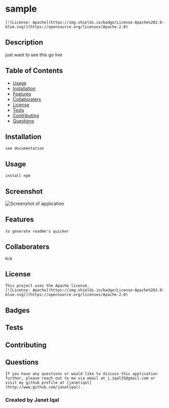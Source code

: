 # sample
    [![License: Apache](https://img.shields.io/badge/License-Apache%202.0-blue.svg)](https://opensource.org/licenses/Apache-2.0)
 ## Description 
 just want to see this go live

 ## Table of Contents
- [Usage](#usage)
- [Installation](#installation)
- [Features](#features)
- [Collaboraters](#collaboraters)
- [License](#license)
- [Tests](#tests)
- [Contributing](#contributing)
- [Questions](#questions)

## Installation
    see documentation
 ## Usage
    install npm
## Screenshot
  ![Screenshot of application](./assets/images/)
## Features 
    to generate readme's quicker
## Collaboraters
    N/A
## License 
    This project uses the Apache license. 
    [![License: Apache](https://img.shields.io/badge/License-Apache%202.0-blue.svg)](https://opensource.org/licenses/Apache-2.0)
## Badges 
## Tests
    	
## Contributing 
    
## Questions
    If you have any questions or would like to discuss this application further, please reach out to me via email at j.iqal35@gmail.com or visit my github profile at [janetiqal](http://www.github.com/janetiqal).

### Created by Janet Iqal
 